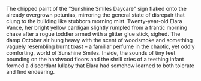 The chipped paint of the "Sunshine Smiles Daycare" sign flaked onto the already overgrown petunias, mirroring the general state of disrepair that clung to the building like stubborn morning mist.  Twenty-year-old Elara Vance, her bright yellow cardigan slightly rumpled from a frantic morning chase after a rogue toddler armed with a glitter glue stick, sighed.  The damp October air hung heavy with the scent of woodsmoke and something vaguely resembling burnt toast – a familiar perfume in the chaotic, yet oddly comforting, world of Sunshine Smiles.  Inside, the sounds of tiny feet pounding on the hardwood floors and the shrill cries of a teething infant formed a discordant lullaby that Elara had somehow learned to both tolerate and find endearing.
